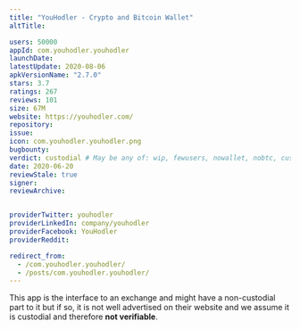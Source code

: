 ```yaml
---
title: "YouHodler - Crypto and Bitcoin Wallet"
altTitle: 

users: 50000
appId: com.youhodler.youhodler
launchDate: 
latestUpdate: 2020-08-06
apkVersionName: "2.7.0"
stars: 3.7
ratings: 267
reviews: 101
size: 67M
website: https://youhodler.com/
repository: 
issue: 
icon: com.youhodler.youhodler.png
bugbounty: 
verdict: custodial # May be any of: wip, fewusers, nowallet, nobtc, custodial, nosource, nonverifiable, reproducible, bounty, defunct
date: 2020-06-20
reviewStale: true
signer: 
reviewArchive:


providerTwitter: youhodler
providerLinkedIn: company/youhodler
providerFacebook: YouHodler
providerReddit: 

redirect_from:
  - /com.youhodler.youhodler/
  - /posts/com.youhodler.youhodler/
---
```



This app is the interface to an exchange and might have a non-custodial part to
it but if so, it is not well advertised on their website and we assume it is
custodial and therefore **not verifiable**.
